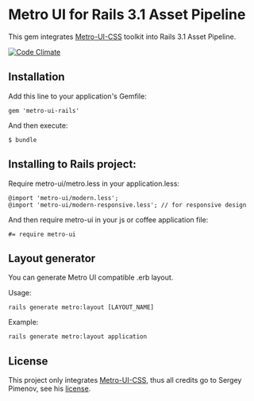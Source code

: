# Metro UI for Rails 3.1 Asset Pipeline

This gem integrates [Metro-UI-CSS](https://github.com/olton/Metro-UI-CSS) toolkit into Rails 3.1 Asset Pipeline.

[![Code Climate](https://codeclimate.com/badge.png)](https://codeclimate.com/github/ViliusLuneckas/metro-ui-rails)

## Installation

Add this line to your application's Gemfile:

    gem 'metro-ui-rails'

And then execute:

    $ bundle

## Installing to Rails project:

Require metro-ui/metro.less in your application.less:

    @import 'metro-ui/modern.less';
    @import 'metro-ui/modern-responsive.less'; // for responsive design

And then require metro-ui in your js or coffee application file:

    #= require metro-ui


## Layout generator

You can generate Metro UI compatible .erb layout.

Usage:
    
    rails generate metro:layout [LAYOUT_NAME]

Example:

    rails generate metro:layout application

## License

This project only integrates [Metro-UI-CSS](https://github.com/olton/Metro-UI-CSS), 
thus all credits go to Sergey Pimenov, see his [license](https://github.com/olton/Metro-UI-CSS).